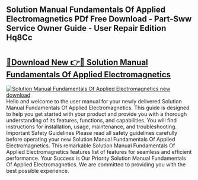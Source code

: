 ## Solution Manual Fundamentals Of Applied Electromagnetics PDf Free Download - Part-Sww Service Owner Guide - User Repair Edition Hq8Cc

# <h2><a href="http://bc81076.oget.top/?id=Solution+Manual+Fundamentals+Of+Applied+Electromagnetics">🔗Download New 👉🔴 Solution Manual Fundamentals Of Applied Electromagnetics</a></h2>

[![Solution Manual Fundamentals Of Applied Electromagnetics new download](https://i.imgur.com/5g1atiW.png)](http://bc81076.oget.top/?id=Solution+Manual+Fundamentals+Of+Applied+Electromagnetics)
Hello and welcome to the user manual for your newly delivered Solution Manual Fundamentals Of Applied Electromagnetics. This guide is designed to help you get started with your product and provide you with a thorough understanding of its features, functions, and capabilities. You will find instructions for installation, usage, maintenance, and troubleshooting. Important Safety Guidelines Please read all safety guidelines carefully before operating your new Solution Manual Fundamentals Of Applied Electromagnetics. This remarkable Solution Manual Fundamentals Of Applied Electromagnetics features list of features for seamless and efficient performance. Your Success is Our Priority Solution Manual Fundamentals Of Applied Electromagnetics. We are committed to providing you with the best possible experience.
